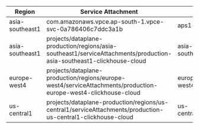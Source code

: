 | Region       | Service Attachment                                          | Private DNS domain           |
|--------------|-------------------------------------------------------------|------------------------------|
|asia-southeast1    | com.amazonaws.vpce.ap-south-1.vpce-svc-0a786406c7ddc3a1b    | aps1-az1 aps1-az2 aps1-az3   |
|asia-southeast1| projects/dataplane-production/regions/asia-southeast1/serviceAttachments/production-asia-southeast1-clickhouse-cloud| asia-southeast1.p.gcp.clickhouse.cloud|
|europe-west4| projects/dataplane-production/regions/europe-west4/serviceAttachments/production-europe-west4-clickhouse-cloud| europe-west4.p.gcp.clickhouse.cloud|
|us-central1| projects/dataplane-production/regions/us-central1/serviceAttachments/production-us-central1-clickhouse-cloud| us-central1.p.gcp.clickhouse.cloud|



